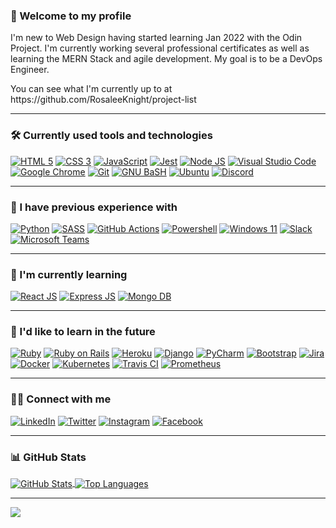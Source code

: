 ### 👋 Welcome to my profile
I'm new to Web Design having started learning Jan 2022 with the Odin Project. I'm currently working several professional certificates as well as learning the MERN Stack and agile development. My goal is to be a DevOps Engineer.
<p> You can see what I'm currently up to at https://github.com/RosaleeKnight/project-list </p>

-----
### 🛠️ Currently used tools and technologies
<a href="https://html.spec.whatwg.org/multipage/"><img src="https://img.shields.io/badge/HTML5-E34F26?style=for-the-badge&logo=html5&logoColor=white" alt="HTML 5" ></a>
<a href="https://www.w3.org/Style/CSS/"><img src="https://img.shields.io/badge/CSS3-1572B6?style=for-the-badge&logo=css3&logoColor=white" alt="CSS 3" ></a>
<a href="https://developer.mozilla.org/en-US/docs/Web/JavaScript"><img src="https://img.shields.io/badge/JavaScript-323330?style=for-the-badge&logo=javascript&logoColor=F7DF1E" alt="JavaScript" ></a>
<a href="https://jestjs.io/"><img src="https://img.shields.io/badge/Jest-C21325?style=for-the-badge&logo=jest&logoColor=white" alt="Jest" ></a>
<a href="https://nodejs.org/en/"><img src="https://img.shields.io/badge/Node.js-339933?style=for-the-badge&logo=nodedotjs&logoColor=white" alt="Node JS" ></a>
<a href="https://code.visualstudio.com/"><img src="https://img.shields.io/badge/Visual_Studio_Code-0078D4?style=for-the-badge&logo=visual%20studio%20code&logoColor=white" alt="Visual Studio Code" ></a>
<a href="https://www.google.ca/intl/en_ca/chrome/"><img src="https://img.shields.io/badge/Google_chrome-4285F4?style=for-the-badge&logo=Google-chrome&logoColor=white" alt="Google Chrome" ></a>
<a href="https://git-scm.com/"><img src="https://img.shields.io/badge/GIT-E44C30?style=for-the-badge&logo=git&logoColor=white" alt="Git" ></a>
<a href="https://www.gnu.org/software/bash/"><img src="https://img.shields.io/badge/GNU%20Bash-4EAA25?style=for-the-badge&logo=GNU%20Bash&logoColor=white" alt="GNU BaSH" ></a>
<a href="https://ubuntu.com/"><img src="https://img.shields.io/badge/Ubuntu-E95420?style=for-the-badge&logo=ubuntu&logoColor=white" alt="Ubuntu" ></a>
<a href="https://discord.com/"><img src="https://img.shields.io/badge/Discord-5865F2?style=for-the-badge&logo=discord&logoColor=white" alt="Discord" ></a>

-----
### 🧰 I have previous experience with
<a href="https://www.python.org/"><img src="https://img.shields.io/badge/Python-FFD43B?style=for-the-badge&logo=python&logoColor=blue" alt="Python" ></a>
<a href="https://sass-lang.com/"><img src="https://img.shields.io/badge/Sass-CC6699?style=for-the-badge&logo=sass&logoColor=white" alt="SASS" ></a>
<a href="https://github.com/features/actions"><img src="https://img.shields.io/badge/GitHub_Actions-2088FF?style=for-the-badge&logo=github-actions&logoColor=white" alt="GitHub Actions" ></a>
<a href="https://docs.microsoft.com/en-us/powershell/"><img src="https://img.shields.io/badge/powershell-5391FE?style=for-the-badge&logo=powershell&logoColor=white" alt="Powershell" ></a>
<a href="https://www.microsoft.com/en-ca/windows/windows-11"><img src="https://img.shields.io/badge/Windows-0078D6?style=for-the-badge&logo=windows&logoColor=white" alt="Windows 11" ></a>
<a href="https://slack.com/"><img src="https://img.shields.io/badge/Slack-4A154B?style=for-the-badge&logo=slack&logoColor=white" alt="Slack" ></a>
<a href="https://www.microsoft.com/en-ca/microsoft-teams/group-chat-software"><img src="https://img.shields.io/badge/Microsoft_Teams-6264A7?style=for-the-badge&logo=microsoft-teams&logoColor=white" alt="Microsoft Teams" ></a>

-----
### 📖 I'm currently learning
<a href="https://reactjs.org/"><img src="https://img.shields.io/badge/React-20232A?style=for-the-badge&logo=react&logoColor=61DAFB" alt="React JS" ></a>
<a href="https://expressjs.com/"><img src="https://img.shields.io/badge/Express.js-000000?style=for-the-badge&logo=express&logoColor=white" alt="Express JS" ></a>
<a href="https://www.mongodb.com/"><img src="https://img.shields.io/badge/MongoDB-4EA94B?style=for-the-badge&logo=mongodb&logoColor=white" alt="Mongo DB" ></a>

-----
### 📝 I'd like to learn in the future
<a href="https://www.ruby-lang.org/en/"><img src="https://img.shields.io/badge/Ruby-CC342D?style=for-the-badge&logo=ruby&logoColor=white" alt="Ruby" ></a>
<a href="https://rubyonrails.org/"><img src="https://img.shields.io/badge/Ruby_on_Rails-CC0000?style=for-the-badge&logo=ruby-on-rails&logoColor=white" alt="Ruby on Rails" ></a>
<a href="https://www.heroku.com/"><img src="https://img.shields.io/badge/Heroku-430098?style=for-the-badge&logo=heroku&logoColor=white" alt="Heroku" ></a>
<a href="https://www.djangoproject.com/"><img src="https://img.shields.io/badge/Django-092E20?style=for-the-badge&logo=django&logoColor=green" alt="Django" ></a>
<a href="https://www.jetbrains.com/pycharm/"><img src="https://img.shields.io/badge/PyCharm-000000.svg?&style=for-the-badge&logo=PyCharm&logoColor=white" alt="PyCharm" ></a>
<a href="https://getbootstrap.com/"><img src="https://img.shields.io/badge/Bootstrap-563D7C?style=for-the-badge&logo=bootstrap&logoColor=white" alt="Bootstrap" ></a>
<a href="https://www.atlassian.com/software/jira"><img src="https://img.shields.io/badge/Jira-0052CC?style=for-the-badge&logo=Jira&logoColor=white" alt="Jira" ></a>
<a href="https://www.docker.com/"><img src="https://img.shields.io/badge/Docker-2CA5E0?style=for-the-badge&logo=docker&logoColor=white" alt="Docker" ></a>
<a href="https://kubernetes.io/"><img src="https://img.shields.io/badge/kubernetes-326ce5.svg?&style=for-the-badge&logo=kubernetes&logoColor=white" alt="Kubernetes" ></a>
<a href="https://travis-ci.org/"><img src="https://img.shields.io/badge/travis_CI-3EAAAF?style=for-the-badge&logo=travisci&logoColor=white" alt="Travis CI" ></a>
<a href="https://prometheus.io/"><img src="https://img.shields.io/badge/Prometheus-000000?style=for-the-badge&logo=prometheus&labelColor=000000" alt="Prometheus" ></a>

-----
### 👩‍💻 Connect with me
<a href="https://www.linkedin.com/in/rosalee-knight/"><img src="https://img.shields.io/badge/LinkedIn-0077B5?style=for-the-badge&logo=linkedin&logoColor=white" alt="LinkedIn" ></a>
<a href="https://twitter.com/Rosalee_Knight_"><img src="https://img.shields.io/badge/Twitter-1DA1F2?style=for-the-badge&logo=twitter&logoColor=white" alt="Twitter" ></a>
<a href="https://www.instagram.com/rosalee_knight_/"><img src="https://img.shields.io/badge/Instagram-E4405F?style=for-the-badge&logo=instagram&logoColor=white" alt="Instagram" ></a>
<a href="https://www.facebook.com/rosalee.knight.9/"><img src="https://img.shields.io/badge/Facebook-1877F2?style=for-the-badge&logo=facebook&logoColor=white" alt="Facebook" ></a>

-----
### 📊 GitHub Stats
<a href="https://github.com/RosaleeKnight/github-readme-stats"><img align="center" src="https://github-readme-stats.vercel.app/api?username=RosaleeKnight&show_icons=true&theme=nord" alt="GitHub Stats" /> </a>
<a href="https://github.com/RosaleeKnight/github-readme-stats"><img align="center" src="https://github-readme-stats.vercel.app/api/top-langs/?username=RosaleeKnight&layout=compact&theme=nord" alt="Top Languages" /></a>

-----
![](https://komarev.com/ghpvc/?username=RosaleeKnight)
